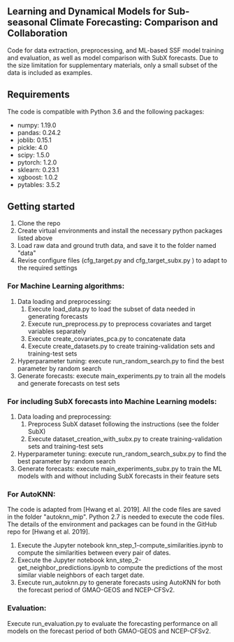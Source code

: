 ## Learning and Dynamical Models for Sub-seasonal Climate Forecasting: Comparison and Collaboration

Code for data extraction, preprocessing, and ML-based SSF model training and evaluation, as well as model comparison with SubX forecasts.  Due to the size limitation for supplementary materials, only a small subset of the data is included as examples.

## Requirements
The code is compatible with Python 3.6 and the following packages:

- numpy: 1.19.0
- pandas: 0.24.2
- joblib: 0.15.1
- pickle: 4.0
- scipy: 1.5.0
- pytorch: 1.2.0
- sklearn: 0.23.1
- xgboost: 1.0.2
- pytables: 3.5.2

## Getting started
1. Clone the repo
2. Create virtual environments and install the necessary python packages listed above
3. Load raw data and ground truth data, and save it to the folder named "data" 
4. Revise configure files (cfg\_target.py and cfg\_target\_subx.py ) to adapt to the required settings

### For Machine Learning algorithms: 
1. Data loading and preprocessing:
   1. Execute load_data.py to load the subset of data needed in generating forecasts
   2. Execute run_preprocess.py to preprocess covariates and target variables separately
   3. Execute create\_covariates\_pca.py to concatenate data
   4. Execute create\_datasets.py to create training-validation sets and training-test sets
2. Hyperparameter tuning: execute run\_random\_search.py to find the best parameter by random search
3. Generate forecasts: execute main_experiments.py to train all the models and generate forecasts on test sets

### For including SubX forecasts into Machine Learning models: 
1. Data loading and preprocessing:
   1. Preprocess SubX dataset following the instructions (see the folder SubX)
   2. Execute dataset\_creation\_with\_subx.py to create training-validation sets and training-test sets
2. Hyperparameter tuning: execute run\_random\_search\_subx.py to find the best parameter by random search
3. Generate forecasts: execute main_experiments\_subx.py to train the ML models with and without including SubX forecasts in their feature sets


### For AutoKNN:
The code is adapted from [Hwang et al. 2019]. All the code files are saved in the folder "autoknn_mip". Python 2.7 is needed to execute the code files. The details of the environment and packages can be found in the GitHub repo for [Hwang et al. 2019].
 
1. Execute the Jupyter notebook knn\_step\_1-compute\_similarities.ipynb to compute the similarities between every pair of dates.
2. Execute the Jupyter notebook knn\_step\_2-get\_neighbor\_predictions.ipynb to compute the predictions of the most similar viable neighbors of each target date.
3. Execute run\_autoknn.py to generate forecasts using AutoKNN for both the forecast period of GMAO-GEOS and NCEP-CFSv2. 

### Evaluation:

Execute run_evaluation.py to evaluate the forecasting performance on all models on the forecast period of both GMAO-GEOS and NCEP-CFSv2.
